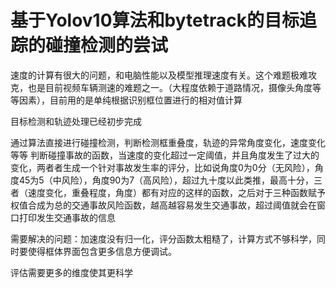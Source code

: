 # 基于Yolov10算法和bytetrack的目标追踪的碰撞检测的尝试



速度的计算有很大的问题，和电脑性能以及模型推理速度有关。这个难题极难攻克，也是目前视频车辆测速的难题之一。（大程度依赖于道路情况，摄像头角度等等因素），目前用的是单纯根据识别框位置进行的相对值计算


目标检测和轨迹处理已经初步完成


通过算法直接进行碰撞检测，判断检测框重叠度，轨迹的异常角度变化，速度变化等等
判断碰撞事故的函数，当速度的变化超过一定阈值，并且角度发生了过大的变化，两者者生成一个针对事故发生率的评分，比如说角度0为0分（无风险），角度45为5（中风险），角度90为7（高风险），超过九十度以此类推，最高十分，三者（速度变化，重叠程度，角度）都有对应的这样的函数，之后对于三种函数赋予权值合成为总的交通事故风险函数，越高越容易发生交通事故，超过阈值就会在窗口打印发生交通事故的信息

需要解决的问题：加速度没有归一化，评分函数太粗糙了，计算方式不够科学，同时要使得框体界面包含更多信息方便调试。

评估需要更多的维度使其更科学





